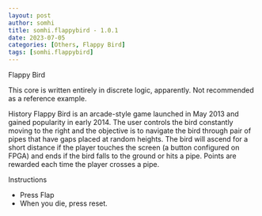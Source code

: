 ```yaml
---
layout: post
author: somhi
title: somhi.flappybird - 1.0.1
date: 2023-07-05
categories: [Others, Flappy Bird]
tags: [somhi.flappybird]
---
```

Flappy Bird

This core is written entirely in discrete logic, apparently. Not recommended as a reference example.

History
Flappy Bird is an arcade-style game launched in May 2013 and gained popularity in early 2014. The user controls the bird constantly moving to the right and the objective is to navigate the bird through pair of pipes that have gaps placed at random heights. The bird will ascend for a short distance if the player touches the screen (a button configured on FPGA) and ends if the bird falls to the ground or hits a pipe. Points are rewarded each time the player crosses a pipe.

Instructions
* Press Flap
* When you die, press reset.


